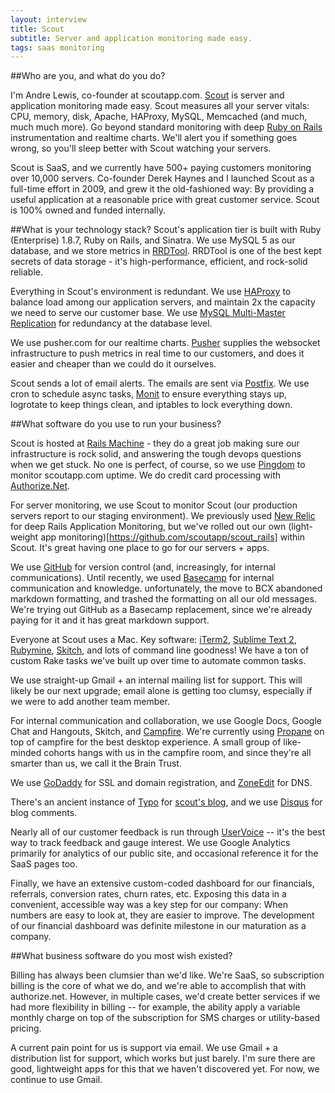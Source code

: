 ```yaml
---
layout: interview
title: Scout
subtitle: Server and application monitoring made easy.
tags: saas monitoring
---
```


##Who are you, and what do you do?

I'm Andre Lewis, co-founder at scoutapp.com. [Scout](http://www.scoutapp.com) is server and application monitoring made easy. Scout measures all your server vitals: CPU, memory, disk, Apache, HAProxy, MySQL, Memcached (and much, much much more). Go beyond standard monitoring with deep [Ruby on Rails](http://rubyonrails.org) instrumentation and realtime charts. We'll alert you if something goes wrong, so you'll sleep better with Scout watching your servers. 

Scout is SaaS, and we currently have 500+ paying customers monitoring over 10,000 servers. Co-founder Derek Haynes and I launched Scout as a full-time effort in 2009, and grew it the old-fashioned way: By providing a useful application at a reasonable price with great customer service. Scout is 100% owned and funded internally.


##What is your technology stack?
Scout's application tier is built with Ruby (Enterprise) 1.8.7, Ruby on Rails, and Sinatra. We use MySQL 5 as our database, and we store metrics in [RRDTool](http://oss.oetiker.ch/rrdtool). RRDTool is one of the best kept secrets of data storage - it's high-performance, efficient, and rock-solid reliable.

Everything in Scout's environment is redundant. We use [HAProxy](http://haproxy.1wt.eu/) to balance load among our application servers, and maintain 2x the capacity we need to serve our customer base. We use [MySQL Multi-Master Replication](http://mysql-mmm.org/) for redundancy at the database level.

We use pusher.com for our realtime charts. [Pusher](http://pusher.com) supplies the websocket infrastructure to push metrics in real time to our customers, and does it easier and cheaper than we could do it ourselves.

Scout sends a lot of email alerts. The emails are sent via [Postfix](http://postfix.org). We use cron to schedule async tasks, [Monit](http://mmonit.com) to ensure everything stays up, logrotate to keep things clean, and iptables to lock everything down.

##What software do you use to run your business?

Scout is hosted at [Rails Machine](http://railsmachine.com) - they do a great job making sure our infrastructure is rock solid, and answering the tough devops questions when we get stuck. No one is perfect, of course, so we use [Pingdom](pingdom.com) to monitor scoutapp.com uptime. We do credit card processing with [Authorize.Net](http://www.authorize.net).

For server monitoring, we use Scout to monitor Scout (our production servers report to our staging environment). We previously used [New Relic](http://newrelic.com) for deep Rails Application Monitoring, but we've rolled out our own (light-weight app monitoring)[https://github.com/scoutapp/scout_rails] within Scout. It's great having one place to go for our servers + apps.

We use [GitHub](http://github.com) for version control (and, increasingly, for internal communications). Until recently, we used [Basecamp](http://basecamp.com) for internal communication and knowledge. unfortunately, the move to BCX abandoned markdown formatting, and trashed the formatting on all our old messages. We're trying out GitHub as a Basecamp replacement, since we're already paying for it and it has great markdown support.

Everyone at Scout uses a Mac. Key software: [iTerm2](http://www.iterm2.com), [Sublime Text 2](www.sublimetext.com/2), [Rubymine](http://jetbrains.com/ruby/), [Skitch](skitch.com), and lots of command line goodness! We have a ton of custom Rake tasks we've built up over time to automate common tasks.

We use straight-up Gmail + an internal mailing list for support. This will likely be our next upgrade; email alone is getting too clumsy, especially if we were to add another team member.

For internal communication and collaboration, we use Google Docs, Google Chat and Hangouts, Skitch, and [Campfire](http://campfirenow.com). We're currently using [Propane](http://propaneapp.com) on top of campfire for the best desktop experience. A small group of like-minded cohorts hangs with us in the campfire room, and since they're all smarter than us, we call it the Brain Trust.

We use [GoDaddy](http://godaddy.com) for SSL and domain registration, and [ZoneEdit](http://zoneedit.com) for DNS. 

There's an ancient instance of [Typo](http://typosphere.org/) for [scout's blog](http://blog.scoutapp.com), and we use [Disqus](http://disqus.com) for blog comments.

Nearly all of our customer feedback is run through [UserVoice](scout.uservoice.com) -- it's the best way to track feedback and gauge interest. We use Google Analytics primarily for analytics of our public site, and occasional reference it for the SaaS pages too.

Finally, we have an extensive custom-coded dashboard for our financials, referrals, conversion rates, churn rates, etc. Exposing this data in a convenient, accessible way was a key step for our company: When numbers are easy to look at, they are easier to improve. The development of our financial dashboard was definite milestone in our maturation as a company.


##What business software do you most wish existed?

Billing has always been clumsier than we'd like. We're SaaS, so subscription billing is the core of what we do, and we're able to accomplish that with authorize.net. However, in multiple cases, we'd create better services if we had more flexibility in billing -- for example, the ability apply a variable monthly charge on top of the subscription for SMS charges or utility-based pricing.

A current pain point for us is support via email. We use Gmail + a distribution list for support, which works but just barely. I'm sure there are good, lightweight apps for this that we haven't discovered yet. For now, we continue to use Gmail.


